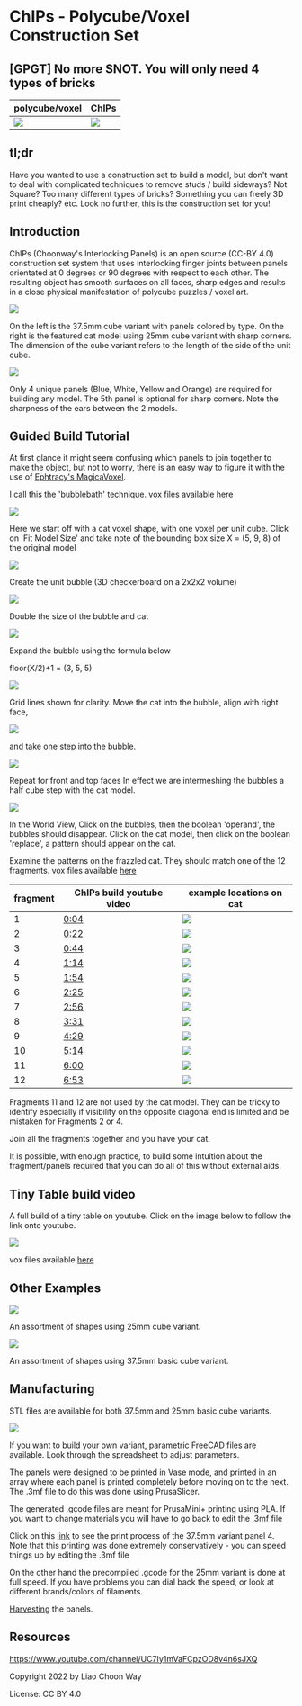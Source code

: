 # ChIPs - Polycube/Voxel Construction Set

## [GPGT] No more SNOT. You will only need 4 types of bricks

| polycube/voxel | ChIPs |
| --- | --- |
| ![](img/magicavoxel_cat.png) | ![](img/ChIPs_cat.png) |

## tl;dr
Have you wanted to use a construction set to build a model, but don't want to deal with complicated techniques to remove studs / build sideways? Not Square? Too many different types of bricks? Something you can freely 3D print cheaply? etc. Look no further, this is the construction set for you!

## Introduction
ChIPs (Choonway's Interlocking Panels) is an open source (CC-BY 4.0) construction set system that uses interlocking finger joints between panels orientated at 0 degrees or 90 degrees with respect to each other. The resulting object has smooth surfaces on all faces, sharp edges and results in a close physical manifestation of polycube puzzles / voxel art.

![](img/ChIPs-37.5mm-vs-25mm-3DPrinted.png)

On the left is the 37.5mm cube variant with panels colored by type. On the right is the featured cat model using 25mm cube variant with sharp corners. The dimension of the cube variant refers to the length of the side of the unit cube.

![](img/ChIPs-3Dprinted.png)

Only 4 unique panels (Blue, White, Yellow and Orange) are required for building any model. The 5th panel is optional for sharp corners. Note the sharpness of the ears between the 2 models.

## Guided Build Tutorial

At first glance it might seem confusing which panels to join together to make the object, but not to worry, there is an easy way to figure it with the use of [Ephtracy's MagicaVoxel](https://ephtracy.github.io/).

I call this the 'bubblebath' technique. vox files available [here](vox/cat_tut.vox)

![](img/tut-1.png)

Here we start off with a cat voxel shape, with one voxel per unit cube.
Click on 'Fit Model Size' and take note of the bounding box size X = (5, 9, 8) of the original model

![](img/tut-2.png)

Create the unit bubble (3D checkerboard on a 2x2x2 volume)

![](img/tut-3.png)

Double the size of the bubble and cat

![](img/tut-4.png)

Expand the bubble using the formula below

floor(X/2)+1 = (3, 5, 5)

![](img/tut-5.png)

Grid lines shown for clarity.
Move the cat into the bubble, align with right face,

![](img/tut-6.png)

and take one step into the bubble.

![](img/tut-7.png)

Repeat for front and top faces
In effect we are intermeshing the bubbles a half cube step with the cat model.

![](img/tut-8.png)

In the World View,
Click on the bubbles, then the boolean 'operand', the bubbles should disappear.
Click on the cat model, then click on the boolean 'replace', a pattern should appear on the cat.

Examine the patterns on the frazzled cat. They should match one of the 12 fragments. vox files available [here](vox/cat_frag.vox)

| fragment | ChIPs build youtube video | example locations on cat |
| --- | --- | --- |
| 1 | [0:04](https://www.youtube.com/watch?v=te_LA7-NAmI&t=4s) | ![](img/cat-frag-1.png) |
| 2 | [0:22](https://www.youtube.com/watch?v=te_LA7-NAmI&t=22s) | ![](img/cat-frag-2.png) |
| 3 | [0:44](https://www.youtube.com/watch?v=te_LA7-NAmI&t=44s) | ![](img/cat-frag-3.png) |
| 4 | [1:14](https://www.youtube.com/watch?v=te_LA7-NAmI&t=74s) | ![](img/cat-frag-4.png) |
| 5 | [1:54](https://www.youtube.com/watch?v=te_LA7-NAmI&t=114s) | ![](img/cat-frag-5.png) |
| 6 | [2:25](https://www.youtube.com/watch?v=te_LA7-NAmI&t=145s) | ![](img/cat-frag-6.png) |
| 7 | [2:56](https://www.youtube.com/watch?v=te_LA7-NAmI&t=176s) | ![](img/cat-frag-7.png) |
| 8 | [3:31](https://www.youtube.com/watch?v=te_LA7-NAmI&t=211s) | ![](img/cat-frag-8.png) |
| 9 | [4:29](https://www.youtube.com/watch?v=te_LA7-NAmI&t=269s) | ![](img/cat-frag-9.png) |
| 10 | [5:14](https://www.youtube.com/watch?v=te_LA7-NAmI&t=314s) | ![](img/cat-frag-10.png) |
| 11 | [6:00](https://www.youtube.com/watch?v=te_LA7-NAmI&t=360s) | ![](img/cat-frag-11.png) |
| 12 | [6:53](https://www.youtube.com/watch?v=te_LA7-NAmI&t=413s) | ![](img/cat-frag-12.png) |

Fragments 11 and 12 are not used by the cat model. They can be tricky to identify especially if visibility on the opposite diagonal end is limited and be mistaken for Fragments 2 or 4.

Join all the fragments together and you have your cat.

It is possible, with enough practice, to build some intuition about the fragment/panels required that you can do all of this without external aids.

## Tiny Table build video

A full build of a tiny table on youtube. Click on the image below to follow the link onto youtube.

[![](img/table-example.png)](https://www.youtube.com/watch?v=VmErPDY7BgU)

vox files available [here](vox/table.vox)

## Other Examples

![](img/ChIPs-25mm-3DPrinted.png)

An assortment of shapes using 25mm cube variant.

![](img/ChIPs-37.5mm-3DPrinted.png)

An assortment of shapes using 37.5mm basic cube variant.

## Manufacturing

STL files are available for both 37.5mm and 25mm basic cube variants.

![](img/ChIPs-FreeCAD-screenshot.png)

If you want to build your own variant, parametric FreeCAD files are available. Look through the spreadsheet to adjust parameters.

The panels were designed to be printed in Vase mode, and printed in an array where each panel is printed completely before moving on to the next. The .3mf file to do this was done using PrusaSlicer.

The generated .gcode files are meant for PrusaMini+ printing using PLA. If you want to change materials you will have to go back to edit the .3mf file

Click on this [link](https://www.youtube.com/watch?v=LtgmES9rL5E) to see the print process of the 37.5mm variant panel 4. Note that this printing was done extremely conservatively - you can speed things up by editing the .3mf file

On the other hand the precompiled .gcode for the 25mm variant is done at full speed. If you have problems you can dial back the speed, or look at different brands/colors of filaments.

[Harvesting](https://www.youtube.com/watch?v=6bc6--hOfok) the panels.

## Resources

https://www.youtube.com/channel/UC7Iy1mVaFCpzOD8v4n6sJXQ

Copyright 2022 by Liao Choon Way

License: CC BY 4.0
